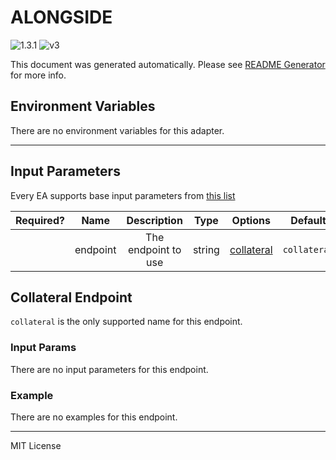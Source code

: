 # ALONGSIDE

![1.3.1](https://img.shields.io/github/package-json/v/smartcontractkit/external-adapters-js?filename=packages/sources/alongside/package.json) ![v3](https://img.shields.io/badge/framework%20version-v3-blueviolet)

This document was generated automatically. Please see [README Generator](../../scripts#readme-generator) for more info.

## Environment Variables

There are no environment variables for this adapter.

---

## Input Parameters

Every EA supports base input parameters from [this list](https://github.com/smartcontractkit/ea-framework-js/blob/main/src/config/index.ts)

| Required? |   Name   |     Description     |  Type  |              Options               |   Default    |
| :-------: | :------: | :-----------------: | :----: | :--------------------------------: | :----------: |
|           | endpoint | The endpoint to use | string | [collateral](#collateral-endpoint) | `collateral` |

## Collateral Endpoint

`collateral` is the only supported name for this endpoint.

### Input Params

There are no input parameters for this endpoint.

### Example

There are no examples for this endpoint.

---

MIT License
